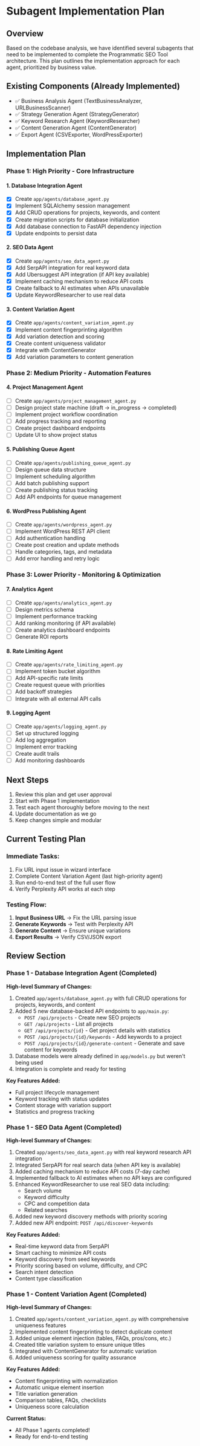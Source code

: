 # Subagent Implementation Plan

## Overview
Based on the codebase analysis, we have identified several subagents that need to be implemented to complete the Programmatic SEO Tool architecture. This plan outlines the implementation approach for each agent, prioritized by business value.

## Existing Components (Already Implemented)
- ✅ Business Analysis Agent (TextBusinessAnalyzer, URLBusinessScanner)
- ✅ Strategy Generation Agent (StrategyGenerator)
- ✅ Keyword Research Agent (KeywordResearcher)
- ✅ Content Generation Agent (ContentGenerator)
- ✅ Export Agent (CSVExporter, WordPressExporter)

## Implementation Plan

### Phase 1: High Priority - Core Infrastructure

#### 1. Database Integration Agent
- [x] Create `app/agents/database_agent.py`
- [x] Implement SQLAlchemy session management
- [x] Add CRUD operations for projects, keywords, and content
- [x] Create migration scripts for database initialization
- [x] Add database connection to FastAPI dependency injection
- [x] Update endpoints to persist data

#### 2. SEO Data Agent
- [x] Create `app/agents/seo_data_agent.py`
- [x] Add SerpAPI integration for real keyword data
- [x] Add Ubersuggest API integration (if API key available)
- [x] Implement caching mechanism to reduce API costs
- [x] Create fallback to AI estimates when APIs unavailable
- [x] Update KeywordResearcher to use real data

#### 3. Content Variation Agent
- [x] Create `app/agents/content_variation_agent.py`
- [x] Implement content fingerprinting algorithm
- [x] Add variation detection and scoring
- [x] Create content uniqueness validator
- [x] Integrate with ContentGenerator
- [x] Add variation parameters to content generation

### Phase 2: Medium Priority - Automation Features

#### 4. Project Management Agent
- [ ] Create `app/agents/project_management_agent.py`
- [ ] Design project state machine (draft → in_progress → completed)
- [ ] Implement project workflow coordination
- [ ] Add progress tracking and reporting
- [ ] Create project dashboard endpoints
- [ ] Update UI to show project status

#### 5. Publishing Queue Agent
- [ ] Create `app/agents/publishing_queue_agent.py`
- [ ] Design queue data structure
- [ ] Implement scheduling algorithm
- [ ] Add batch publishing support
- [ ] Create publishing status tracking
- [ ] Add API endpoints for queue management

#### 6. WordPress Publishing Agent
- [ ] Create `app/agents/wordpress_agent.py`
- [ ] Implement WordPress REST API client
- [ ] Add authentication handling
- [ ] Create post creation and update methods
- [ ] Handle categories, tags, and metadata
- [ ] Add error handling and retry logic

### Phase 3: Lower Priority - Monitoring & Optimization

#### 7. Analytics Agent
- [ ] Create `app/agents/analytics_agent.py`
- [ ] Design metrics schema
- [ ] Implement performance tracking
- [ ] Add ranking monitoring (if API available)
- [ ] Create analytics dashboard endpoints
- [ ] Generate ROI reports

#### 8. Rate Limiting Agent
- [ ] Create `app/agents/rate_limiting_agent.py`
- [ ] Implement token bucket algorithm
- [ ] Add API-specific rate limits
- [ ] Create request queue with priorities
- [ ] Add backoff strategies
- [ ] Integrate with all external API calls

#### 9. Logging Agent
- [ ] Create `app/agents/logging_agent.py`
- [ ] Set up structured logging
- [ ] Add log aggregation
- [ ] Implement error tracking
- [ ] Create audit trails
- [ ] Add monitoring dashboards

## Next Steps
1. Review this plan and get user approval
2. Start with Phase 1 implementation
3. Test each agent thoroughly before moving to the next
4. Update documentation as we go
5. Keep changes simple and modular

## Current Testing Plan

### Immediate Tasks:
1. Fix URL input issue in wizard interface
2. Complete Content Variation Agent (last high-priority agent)
3. Run end-to-end test of the full user flow
4. Verify Perplexity API works at each step

### Testing Flow:
1. **Input Business URL** → Fix the URL parsing issue
2. **Generate Keywords** → Test with Perplexity API
3. **Generate Content** → Ensure unique variations
4. **Export Results** → Verify CSV/JSON export

## Review Section

### Phase 1 - Database Integration Agent (Completed)

**High-level Summary of Changes:**
1. Created `app/agents/database_agent.py` with full CRUD operations for projects, keywords, and content
2. Added 5 new database-backed API endpoints to `app/main.py`:
   - `POST /api/projects` - Create new SEO projects
   - `GET /api/projects` - List all projects
   - `GET /api/projects/{id}` - Get project details with statistics
   - `POST /api/projects/{id}/keywords` - Add keywords to a project
   - `POST /api/projects/{id}/generate-content` - Generate and save content for keywords
3. Database models were already defined in `app/models.py` but weren't being used
4. Integration is complete and ready for testing

**Key Features Added:**
- Full project lifecycle management
- Keyword tracking with status updates
- Content storage with variation support
- Statistics and progress tracking

### Phase 1 - SEO Data Agent (Completed)

**High-level Summary of Changes:**
1. Created `app/agents/seo_data_agent.py` with real keyword research API integration
2. Integrated SerpAPI for real search data (when API key is available)
3. Added caching mechanism to reduce API costs (7-day cache)
4. Implemented fallback to AI estimates when no API keys are configured
5. Enhanced KeywordResearcher to use real SEO data including:
   - Search volume
   - Keyword difficulty
   - CPC and competition data
   - Related searches
6. Added new keyword discovery methods with priority scoring
7. Added new API endpoint: `POST /api/discover-keywords`

**Key Features Added:**
- Real-time keyword data from SerpAPI
- Smart caching to minimize API costs
- Keyword discovery from seed keywords
- Priority scoring based on volume, difficulty, and CPC
- Search intent detection
- Content type classification

### Phase 1 - Content Variation Agent (Completed)

**High-level Summary of Changes:**
1. Created `app/agents/content_variation_agent.py` with comprehensive uniqueness features
2. Implemented content fingerprinting to detect duplicate content
3. Added unique element injection (tables, FAQs, pros/cons, etc.)
4. Created title variation system to ensure unique titles
5. Integrated with ContentGenerator for automatic variation
6. Added uniqueness scoring for quality assurance

**Key Features Added:**
- Content fingerprinting with normalization
- Automatic unique element insertion
- Title variation generation
- Comparison tables, FAQs, checklists
- Uniqueness score calculation

**Current Status:**
- All Phase 1 agents completed!
- Ready for end-to-end testing